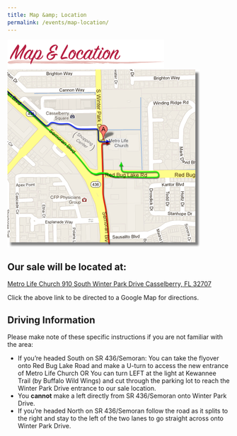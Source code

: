 ```yaml
---
title: Map &amp; Location
permalink: /events/map-location/
---
```


![Map and Location](/img/map_and_location.png "Map and Location")
![Map](/img/fall2014_map.png "Map")

## Our sale will be located at:

[Metro Life Church 910 South Winter Park Drive Casselberry, FL 32707](https://maps.google.com/maps?q=910+South+Winter+Park+Drive,+Casselberry,+FL&hl=en&sll=27.698638,-83.804601&sspn=12.161551,13.07373&oq=910+South+Winter+Park+Dr&t=h&hnear=910+S+Winter+Park+Dr,+Casselberry,+Seminole,+Florida+32707&z=17)

Click the above link to be directed to a Google Map for directions.

## Driving Information

Please make note of these specific instructions if you are not familiar with the area:

* If you’re headed South on SR 436/Semoran: You can take the flyover onto Red Bug Lake Road and make a U-turn to access the new entrance of Metro Life Church OR You can turn LEFT at the light at Kewannee Trail (by Buffalo Wild Wings) and cut through the parking lot to reach the Winter Park Drive entrance to our sale location.
* You **cannot** make a left directly from SR 436/Semoran onto Winter Park Drive.
* If you’re headed North on SR 436/Semoran follow the road as it splits to the right and stay to the left of the two lanes to go straight across onto Winter Park Drive.
